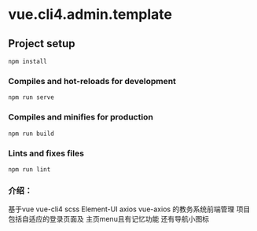 # vue.cli4.admin.template

## Project setup
```
npm install
```

### Compiles and hot-reloads for development
```
npm run serve
```

### Compiles and minifies for production
```
npm run build
```

### Lints and fixes files
```
npm run lint
```

### 介绍：
基于vue vue-cli4 scss Element-UI axios vue-axios 的教务系统前端管理
项目包括自适应的登录页面及 主页menu且有记忆功能 还有导航小图标
